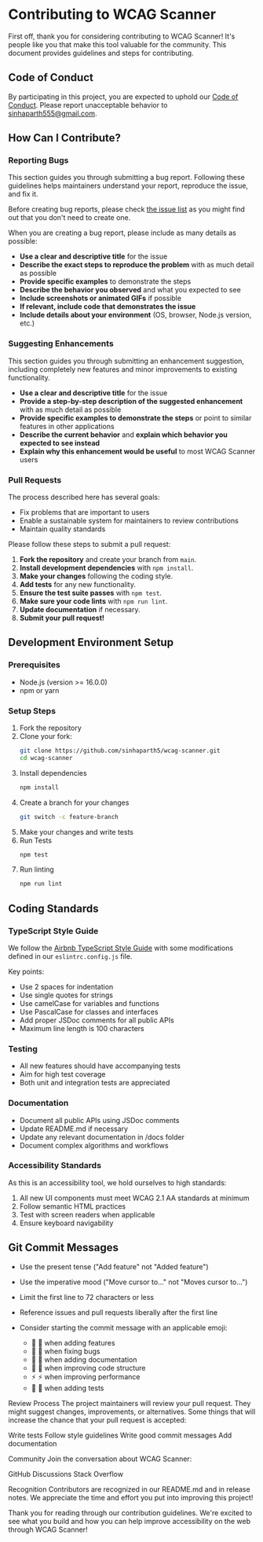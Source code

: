 # Contributing to WCAG Scanner

First off, thank you for considering contributing to WCAG Scanner! It's people like you that make this tool valuable for the community. This document provides guidelines and steps for contributing.

## Code of Conduct

By participating in this project, you are expected to uphold our [Code of Conduct](CODE_OF_CONDUCT.md). Please report unacceptable behavior to [sinhaparth555@gmail.com](mailto:sinhaparth555@gmail.com).

## How Can I Contribute?

### Reporting Bugs

This section guides you through submitting a bug report. Following these guidelines helps maintainers understand your report, reproduce the issue, and fix it.

Before creating bug reports, please check [the issue list](https://github.com/sinhaparth5/wcag-scanner/issues) as you might find out that you don't need to create one.

When you are creating a bug report, please include as many details as possible:

* **Use a clear and descriptive title** for the issue
* **Describe the exact steps to reproduce the problem** with as much detail as possible
* **Provide specific examples** to demonstrate the steps
* **Describe the behavior you observed** and what you expected to see
* **Include screenshots or animated GIFs** if possible
* **If relevant, include code that demonstrates the issue**
* **Include details about your environment** (OS, browser, Node.js version, etc.)

### Suggesting Enhancements

This section guides you through submitting an enhancement suggestion, including completely new features and minor improvements to existing functionality.

* **Use a clear and descriptive title** for the issue
* **Provide a step-by-step description of the suggested enhancement** with as much detail as possible
* **Provide specific examples to demonstrate the steps** or point to similar features in other applications
* **Describe the current behavior** and **explain which behavior you expected to see instead**
* **Explain why this enhancement would be useful** to most WCAG Scanner users

### Pull Requests

The process described here has several goals:

- Fix problems that are important to users
- Enable a sustainable system for maintainers to review contributions
- Maintain quality standards

Please follow these steps to submit a pull request:

1. **Fork the repository** and create your branch from `main`.
2. **Install development dependencies** with `npm install`.
3. **Make your changes** following the coding style.
4. **Add tests** for any new functionality.
5. **Ensure the test suite passes** with `npm test`.
6. **Make sure your code lints** with `npm run lint`.
7. **Update documentation** if necessary.
8. **Submit your pull request!**

## Development Environment Setup

### Prerequisites

- Node.js (version >= 16.0.0)
- npm or yarn

### Setup Steps

1. Fork the repository
2. Clone your fork:
   ```bash
   git clone https://github.com/sinhaparth5/wcag-scanner.git
   cd wcag-scanner
   ```
3. Install dependencies
   ```bash
   npm install
   ```
4. Create a branch for your changes
   ```bash
   git switch -c feature-branch
   ```
5. Make your changes and write tests
6. Run Tests
   ```bash
   npm test
   ```
7. Run linting
   ```bash
   npm run lint
   ```

## Coding Standards
### TypeScript Style Guide
We follow the [Airbnb TypeScript Style Guide](https://github.com/airbnb/javascript) with some modifications defined in our `eslintrc.config.js` file.

Key points:
 - Use 2 spaces for indentation
 - Use single quotes for strings
 - Use camelCase for variables and functions
 - Use PascalCase for classes and interfaces
 - Add proper JSDoc comments for all public APIs
 - Maximum line length is 100 characters

### Testing

 - All new features should have accompanying tests
 - Aim for high test coverage
 - Both unit and integration tests are appreciated

### Documentation

 - Document all public APIs using JSDoc comments
 - Update README.md if necessary
 - Update any relevant documentation in /docs folder
 - Document complex algorithms and workflows

### Accessibility Standards
As this is an accessibility tool, we hold ourselves to high standards:

1. All new UI components must meet WCAG 2.1 AA standards at minimum
2. Follow semantic HTML practices
3. Test with screen readers when applicable
4. Ensure keyboard navigability

## Git Commit Messages

 - Use the present tense ("Add feature" not "Added feature")
 - Use the imperative mood ("Move cursor to..." not "Moves cursor to...")
 - Limit the first line to 72 characters or less
 - Reference issues and pull requests liberally after the first line
 - Consider starting the commit message with an applicable emoji:
 
   - 🚀 :rocket: when adding features
   - 🐛 :bug: when fixing bugs
   - 📝 :memo: when adding documentation
   - 🎨 :art: when improving code structure
   - ⚡️ :zap: when improving performance
   - 🧪 :test_tube: when adding tests



Review Process
The project maintainers will review your pull request. They might suggest changes, improvements, or alternatives.
Some things that will increase the chance that your pull request is accepted:

Write tests
Follow style guidelines
Write good commit messages
Add documentation

Community
Join the conversation about WCAG Scanner:

GitHub Discussions
Stack Overflow

Recognition
Contributors are recognized in our README.md and in release notes. We appreciate the time and effort you put into improving this project!

Thank you for reading through our contribution guidelines. We're excited to see what you build and how you can help improve accessibility on the web through WCAG Scanner!
